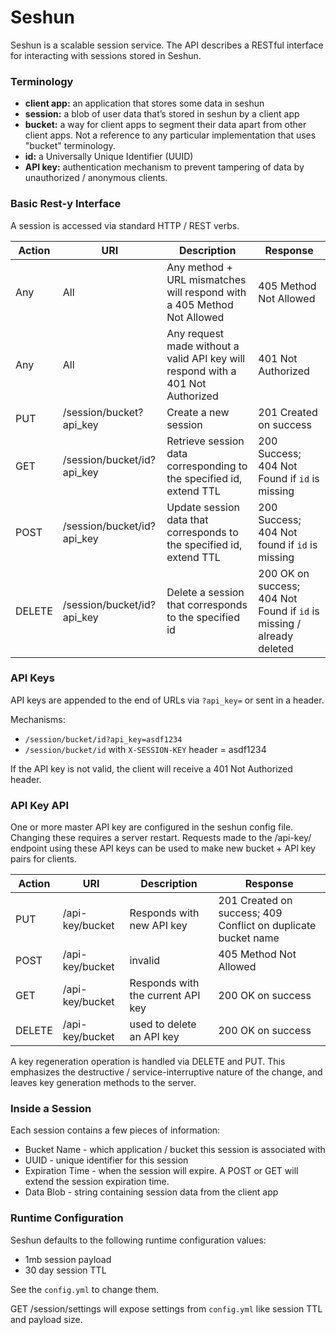 # Seshun

Seshun is a scalable session service. The API describes a RESTful interface for interacting with sessions stored in Seshun.

### Terminology

 - **client app:** an application that stores some data in seshun
 - **session:** a blob of user data that’s stored in seshun by a client app
 - **bucket:** a way for client apps to segment their data apart from other client apps. Not a reference to any particular implementation that uses "bucket" terminology.
 - **id:** a Universally Unique Identifier (UUID)
 - **API key:** authentication mechanism to prevent tampering of data by unauthorized / anonymous clients.

### Basic Rest-y Interface

A session is accessed via standard HTTP / REST verbs.

| Action | URI | Description | Response |
|--------|-----|-------------|----------|
| Any | All | Any method + URL mismatches will respond with a 405 Method Not Allowed | 405 Method Not Allowed |
| Any | All | Any request made without a valid API key will respond with a 401 Not Authorized | 401 Not Authorized |
| PUT | /session/bucket?api_key | Create a new session | 201 Created on success |
| GET | /session/bucket/id?api_key | Retrieve session data corresponding to the specified id, extend TTL | 200 Success; 404 Not Found if `id` is missing |
| POST | /session/bucket/id?api_key | Update session data that corresponds to the specified id, extend TTL | 200 Success; 404 Not found if `id` is missing |
| DELETE | /session/bucket/id?api_key | Delete a session that corresponds to the specified id | 200 OK on success; 404 Not Found if `id` is missing / already deleted |

### API Keys

API keys are appended to the end of URLs via `?api_key=` or sent in a header.

Mechanisms:

- `/session/bucket/id?api_key=asdf1234`
- `/session/bucket/id` with `X-SESSION-KEY` header = asdf1234

If the API key is not valid, the client will receive a 401 Not Authorized header.

### API Key API

One or more master API key are configured in the seshun config file. Changing these requires a server restart. Requests made to the /api-key/ endpoint using these API keys can be used to make new bucket + API key pairs for clients.

| Action | URI | Description | Response |
|--------|-----|-------------|----------|
| PUT  | /api-key/bucket | Responds with new API key | 201 Created on success; 409 Conflict on duplicate bucket name |
| POST | /api-key/bucket | invalid | 405 Method Not Allowed |
| GET  | /api-key/bucket | Responds with the current API key | 200 OK on success |
| DELETE | /api-key/bucket | used to delete an API key | 200 OK on success

A key regeneration operation is handled via DELETE and PUT. This emphasizes the destructive / service-interruptive nature of the change, and leaves key generation methods to the server.

### Inside a Session

Each session contains a few pieces of information:

- Bucket Name - which application / bucket this session is associated with
- UUID - unique identifier for this session
- Expiration Time - when the session will expire. A POST or GET will extend the session expiration time.
- Data Blob - string containing session data from the client app

### Runtime Configuration

Seshun defaults to the following runtime configuration values:

- 1mb session payload
- 30 day session TTL

See the `config.yml` to change them.

GET /session/settings will expose settings from `config.yml` like session TTL and payload size.
